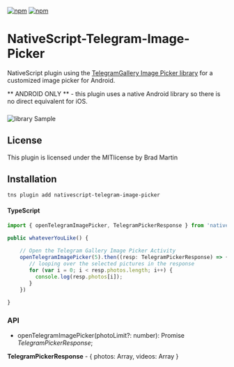 [![npm](https://img.shields.io/npm/v/nativescript-telegram-image-picker.svg)](https://www.npmjs.com/package/nativescript-telegram-image-picker)
[![npm](https://img.shields.io/npm/dt/nativescript-telegram-image-picker.svg?label=npm%20downloads)](https://www.npmjs.com/package/nativescript-telegram-image-picker)

# NativeScript-Telegram-Image-Picker
NativeScript plugin using the [TelegramGallery Image Picker library](https://github.com/TangXiaoLv/TelegramGallery) for a customized image picker for Android.

** ANDROID ONLY ** - this plugin uses a native Android library so there is no direct equivalent for iOS.

### 
![library Sample](https://github.com/TangXiaoLv/TelegramGallery/raw/master/png/1.gif)

## License
This plugin is licensed under the MITlicense by Brad Martin

## Installation

```
tns plugin add nativescript-telegram-image-picker
```

#### TypeScript

```typescript
import { openTelegramImagePicker, TelegramPickerResponse } from 'nativescript-telegram-image-picker';

public whateverYouLike() {
    
    // Open the Telegram Gallery Image Picker Activity      
    openTelegramImagePicker(5).then((resp: TelegramPickerResponse) => {
       // looping over the selected pictures in the response        
       for (var i = 0; i < resp.photos.length; i++) {
         console.log(resp.photos[i]);
       }
    })
      
}

```

### API

- openTelegramImagePicker(photoLimit?: number): Promise *TelegramPickerResponse*;

**TelegramPickerResponse** -
{
    photos: Array<string>,
    videos: Array<string>
}
